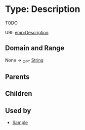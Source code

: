 
# Type: Description


TODO

URI: [emp:Description](https://microbiomedata/schema/emp/Description)


## Domain and Range

None ->  <sub>OPT</sub> [String](types/String.md)

## Parents


## Children


## Used by

 * [Sample](Sample.md)
